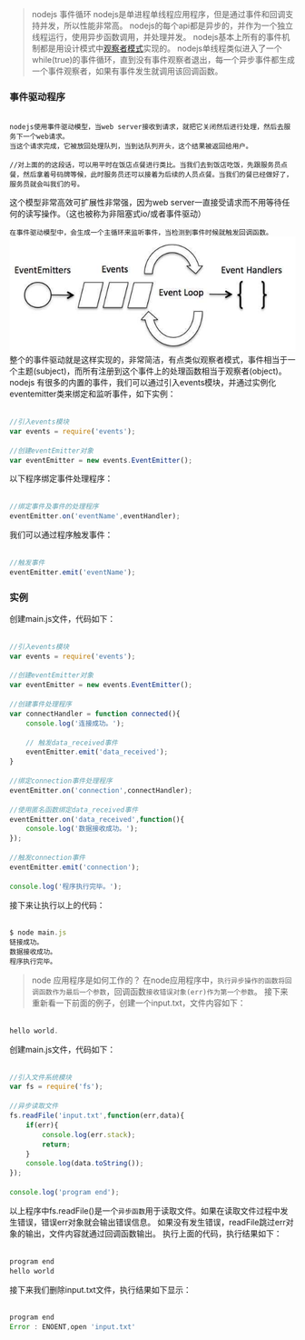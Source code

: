 > nodejs 事件循环
nodejs是单进程单线程应用程序，但是通过事件和回调支持并发，所以性能非常高。
nodejs的每个api都是异步的，并作为一个独立线程运行，使用异步函数调用，并处理并发。
nodejs基本上所有的事件机制都是用设计模式中[观察者模式](../questions/watcher-model.md)实现的。
nodejs单线程类似进入了一个while(true)的事件循环，直到没有事件观察者退出，每一个异步事件都生成一个事件观察者，如果有事件发生就调用该回调函数。

### 事件驱动程序
```

nodejs使用事件驱动模型，当web server接收到请求，就把它关闭然后进行处理，然后去服务下一个web请求。
当这个请求完成，它被放回处理队列，当到达队列开头，这个结果被返回给用户。

//对上面的的这段话，可以用平时在饭店点餐进行类比。当我们去到饭店吃饭，先跟服务员点餐，然后拿着号码牌等候，此时服务员还可以接着为后续的人员点餐。当我们的餐已经做好了，服务员就会叫我们的号。

```
这个模型非常高效可扩展性非常强，因为web server一直接受请求而不用等待任何的读写操作。（这也被称为非阻塞式io/或者事件驱动）

`在事件驱动模型中，会生成一个主循环来监听事件，当检测到事件时候就触发回调函数。`
<img src="../dist/imgs/event_loop.jpg">
整个的事件驱动就是这样实现的，非常简洁，有点类似观察者模式，事件相当于一个主题(subject)，而所有注册到这个事件上的处理函数相当于观察者(object)。
nodejs 有很多的内置的事件，我们可以通过引入events模块，并通过实例化eventemitter类来绑定和监听事件，如下实例：
```javascript

//引入events模块
var events = require('events');

//创建eventEmitter对象
var eventEmitter = new events.EventEmitter();

```
以下程序绑定事件处理程序：
```javascript

//绑定事件及事件的处理程序
eventEmitter.on('eventName',eventHandler);

```
我们可以通过程序触发事件：
```javascript

//触发事件
eventEmitter.emit('eventName');

```

### 实例
创建main.js文件，代码如下：
```javascript

//引入events模块
var events = require('events');

//创建eventEmitter对象
var eventEmitter = new events.EventEmitter();

//创建事件处理程序
var connectHandler = function connected(){
	console.log('连接成功。');

	// 触发data_received事件
	eventEmitter.emit('data_received');
}

//绑定connection事件处理程序
eventEmitter.on('connection',connectHandler);

//使用匿名函数绑定data_received事件
eventEmitter.on('data_received',function(){
	console.log('数据接收成功。');
});

//触发connection事件
eventEmitter.emit('connection');

console.log('程序执行完毕。');

```
接下来让执行以上的代码：
```javascript

$ node main.js
链接成功。
数据接收成功。
程序执行完毕。

```


> node 应用程序是如何工作的？
在node应用程序中，`执行异步操作的函数将回调函数作为最后一个参数`，回调函数`接收错误对象(err)作为第一个参数`。
接下来重新看一下前面的例子，创建一个input.txt，文件内容如下：
```javascript

hello world.

```
创建main.js文件，代码如下：
```javascript

//引入文件系统模块
var fs = require('fs');

//异步读取文件
fs.readFile('input.txt',function(err,data){
	if(err){
		console.log(err.stack);
		return;
	}
	console.log(data.toString());
});

console.log('program end');

```
以上程序中fs.readFile()是一个`异步函数`用于读取文件。如果在读取文件过程中发生错误，错误err对象就会输出错误信息。
如果没有发生错误，readFile跳过err对象的输出，文件内容就通过回调函数输出。
执行上面的代码，执行结果如下：
```javascript

program end
hello world

```
接下来我们删除input.txt文件，执行结果如下显示：
```javascript

program end
Error : ENOENT,open 'input.txt'

```




























